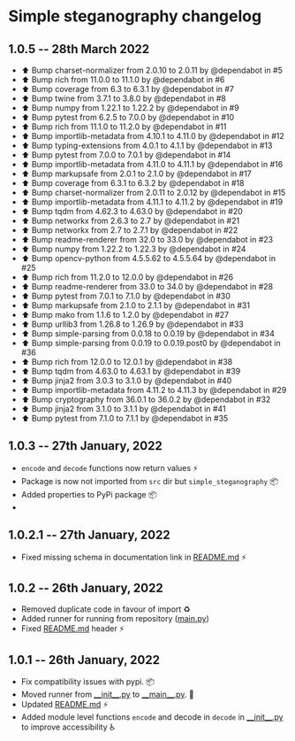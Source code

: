 # Simple steganography changelog

## 1.0.5 -- 28th March 2022

* :arrow_up: Bump charset-normalizer from 2.0.10 to 2.0.11 by @dependabot in #5
* :arrow_up: Bump rich from 11.0.0 to 11.1.0 by @dependabot in #6
* :arrow_up: Bump coverage from 6.3 to 6.3.1 by @dependabot in #7
* :arrow_up: Bump twine from 3.7.1 to 3.8.0 by @dependabot in #8
* :arrow_up: Bump numpy from 1.22.1 to 1.22.2 by @dependabot in #9
* :arrow_up: Bump pytest from 6.2.5 to 7.0.0 by @dependabot in #10
* :arrow_up: Bump rich from 11.1.0 to 11.2.0 by @dependabot in #11
* :arrow_up: Bump importlib-metadata from 4.10.1 to 4.11.0 by @dependabot in #12
* :arrow_up: Bump typing-extensions from 4.0.1 to 4.1.1 by @dependabot in #13
* :arrow_up: Bump pytest from 7.0.0 to 7.0.1 by @dependabot in #14
* :arrow_up: Bump importlib-metadata from 4.11.0 to 4.11.1 by @dependabot in #16
* :arrow_up: Bump markupsafe from 2.0.1 to 2.1.0 by @dependabot in #17
* :arrow_up: Bump coverage from 6.3.1 to 6.3.2 by @dependabot in #18
* :arrow_up: Bump charset-normalizer from 2.0.11 to 2.0.12 by @dependabot in #15
* :arrow_up: Bump importlib-metadata from 4.11.1 to 4.11.2 by @dependabot in #19
* :arrow_up: Bump tqdm from 4.62.3 to 4.63.0 by @dependabot in #20
* :arrow_up: Bump networkx from 2.6.3 to 2.7 by @dependabot in #21
* :arrow_up: Bump networkx from 2.7 to 2.7.1 by @dependabot in #22
* :arrow_up: Bump readme-renderer from 32.0 to 33.0 by @dependabot in #23
* :arrow_up: Bump numpy from 1.22.2 to 1.22.3 by @dependabot in #24
* :arrow_up: Bump opencv-python from 4.5.5.62 to 4.5.5.64 by @dependabot in #25
* :arrow_up: Bump rich from 11.2.0 to 12.0.0 by @dependabot in #26
* :arrow_up: Bump readme-renderer from 33.0 to 34.0 by @dependabot in #28
* :arrow_up: Bump pytest from 7.0.1 to 7.1.0 by @dependabot in #30
* :arrow_up: Bump markupsafe from 2.1.0 to 2.1.1 by @dependabot in #31
* :arrow_up: Bump mako from 1.1.6 to 1.2.0 by @dependabot in #27
* :arrow_up: Bump urllib3 from 1.26.8 to 1.26.9 by @dependabot in #33
* :arrow_up: Bump simple-parsing from 0.0.18 to 0.0.19 by @dependabot in #34
* :arrow_up: Bump simple-parsing from 0.0.19 to 0.0.19.post0 by @dependabot in #36
* :arrow_up: Bump rich from 12.0.0 to 12.0.1 by @dependabot in #38
* :arrow_up: Bump tqdm from 4.63.0 to 4.63.1 by @dependabot in #39
* :arrow_up: Bump jinja2 from 3.0.3 to 3.1.0 by @dependabot in #40
* :arrow_up: Bump importlib-metadata from 4.11.2 to 4.11.3 by @dependabot in #29
* :arrow_up: Bump cryptography from 36.0.1 to 36.0.2 by @dependabot in #32
* :arrow_up: Bump jinja2 from 3.1.0 to 3.1.1 by @dependabot in #41
* :arrow_up: Bump pytest from 7.1.0 to 7.1.1 by @dependabot in #35


## 1.0.3 -- 27th January, 2022

* `encode` and `decode` functions now return values :zap:
* Package is now not imported from `src` dir but `simple_steganography` :package:
* Added properties to PyPi package :package:
* 


## 1.0.2.1 -- 27th January, 2022

* Fixed missing schema in documentation link in [README.md](README.md) :zap:

## 1.0.2 -- 26th January, 2022

* Removed duplicate code in favour of import :recycle: 
* Added runner for running from repository ([main.py](main.py))
* Fixed [README.md](README.md) header :zap:

## 1.0.1 -- 26th January, 2022

* Fix compatibility issues with pypi. :package:
* Moved runner from [\_\_init__.py](./src/__init__.py) to [\_\_main__.py](./src/__main__.py). :runner:
* Updated [README.md](README.md) :zap:
* Added module level functions `encode` and decode in `decode` in [\_\_init__.py](src/__init__.py) to improve accessibility :wheelchair:

